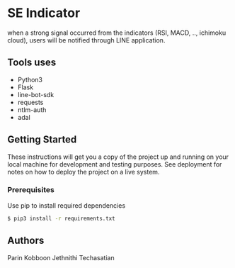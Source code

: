 # SE Indicator

when a strong signal occurred from the indicators (RSI, MACD, .., ichimoku cloud), users will be notified through LINE application.

## Tools uses

- Python3
- Flask
- line-bot-sdk
- requests
- ntlm-auth
- adal

## Getting Started

These instructions will get you a copy of the project up and running on your local machine for development and testing purposes. See deployment for notes on how to deploy the project on a live system.

### Prerequisites

Use pip to install required dependencies

```bash
$ pip3 install -r requirements.txt
```

## Authors

Parin Kobboon
Jethnithi Techasatian
